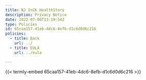 ```yaml
---
title: NJ InCK HealthStory
description: Privacy Notice
date: 2022-07-06T13:19:54Z
type: Policies
id: 65caa157-41eb-4dc6-8efb-d1c6d0d6c216
policies: 
  - title: Back
    url: ../
  - title: EULA
    url: ../eula

---
```


{{< termly-embed 65caa157-41eb-4dc6-8efb-d1c6d0d6c216 >}}
